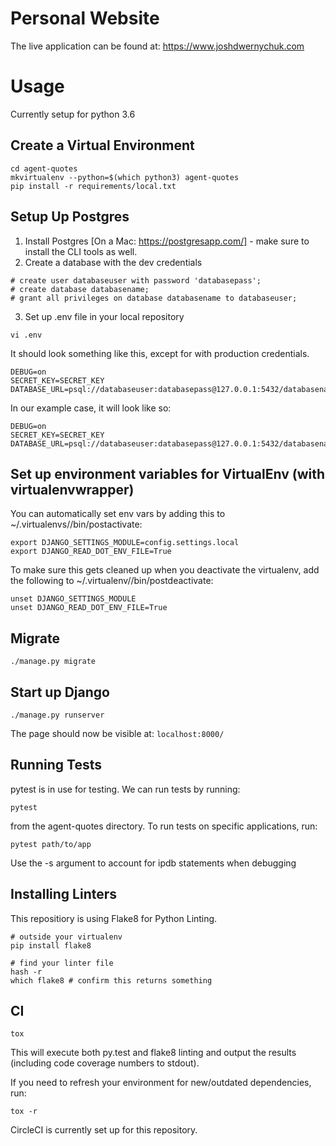 # Personal Website

The live application can be found at:
https://www.joshdwernychuk.com


# Usage
Currently setup for python 3.6

## Create a Virtual Environment
```
cd agent-quotes
mkvirtualenv --python=$(which python3) agent-quotes
pip install -r requirements/local.txt
```

## Setup Up Postgres
1. Install Postgres [On a Mac: https://postgresapp.com/] - make sure to install the CLI tools as well.
2. Create a database with the dev credentials
```
# create user databaseuser with password 'databasepass';
# create database databasename;
# grant all privileges on database databasename to databaseuser;
```

3. Set up .env file in your local repository
```
vi .env
```
It should look something like this, except for with production credentials.
```
DEBUG=on
SECRET_KEY=SECRET_KEY
DATABASE_URL=psql://databaseuser:databasepass@127.0.0.1:5432/databasename
```
In our example case, it will look like so:
```
DEBUG=on
SECRET_KEY=SECRET_KEY
DATABASE_URL=psql://databaseuser:databasepass@127.0.0.1:5432/databasename
```

## Set up environment variables for VirtualEnv (with virtualenvwrapper)
You can automatically set env vars by adding this to ~/.virtualenvs/<your-virt-env-name>/bin/postactivate:
```
export DJANGO_SETTINGS_MODULE=config.settings.local
export DJANGO_READ_DOT_ENV_FILE=True
```

To make sure this gets cleaned up when you deactivate the virtualenv, add the following to ~/.virtualenv/<your-virt-env-name>/bin/postdeactivate:
```
unset DJANGO_SETTINGS_MODULE
unset DJANGO_READ_DOT_ENV_FILE=True
```

## Migrate
```
./manage.py migrate
```

## Start up Django
```
./manage.py runserver
```

The page should now be visible at:
`localhost:8000/`


## Running Tests
pytest is in use for testing. We can run tests by running:
```
pytest
```
from the agent-quotes directory.
To run tests on specific applications, run:
```
pytest path/to/app
```
Use the -s argument to account for ipdb statements when debugging


## Installing Linters
This repositiory is using Flake8 for Python Linting.
```
# outside your virtualenv
pip install flake8

# find your linter file
hash -r
which flake8 # confirm this returns something
```

## CI
```
tox
```

This will execute both py.test and flake8 linting and output the results (including code coverage numbers to stdout).

If you need to refresh your environment for new/outdated dependencies, run:
```
tox -r
```

CircleCI is currently set up for this repository.
